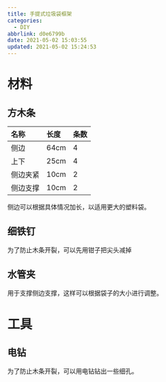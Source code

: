```yaml
---
title: 手提式垃圾袋框架
categories: 
  - DIY
abbrlink: d0e6799b
date: 2021-05-02 15:03:55
updated: 2021-05-02 15:24:53
---
```

# 材料
## 方木条

|名称|长度|条数|
|:---|:---|:---|
|侧边|64cm|4|
|上下|25cm|4|
|侧边夹紧|10cm|2|
|侧边支撑|10cm|2|

侧边可以根据具体情况加长，以适用更大的塑料袋。

## 细铁钉
为了防止木条开裂，可以先用钳子把尖头减掉

## 水管夹
用于支撑侧边支撑，这样可以根据袋子的大小进行调整。

# 工具
## 电钻
为了防止木条开裂，可以用电钻钻出一些细孔。

